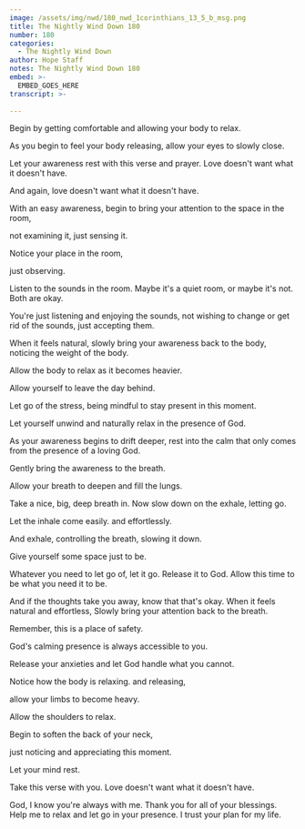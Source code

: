 ```yaml
---
image: /assets/img/nwd/180_nwd_1corinthians_13_5_b_msg.png
title: The Nightly Wind Down 180
number: 180
categories:
  - The Nightly Wind Down
author: Hope Staff
notes: The Nightly Wind Down 180
embed: >-
  EMBED_GOES_HERE
transcript: >-
  
---
```

Begin by getting comfortable and allowing your body to relax.

As you begin to feel your body releasing, allow your eyes to slowly close.

Let your awareness rest with this verse and prayer. Love doesn't want what it doesn't have.

And again, love doesn't want what it doesn't have.

With an easy awareness, begin to bring your attention to the space in the room,

not examining it, just sensing it.

Notice your place in the room,

just observing.

Listen to the sounds in the room. Maybe it's a quiet room, or maybe it's not. Both are okay.

You're just listening and enjoying the sounds, not wishing to change or get rid of the sounds, just accepting them.

When it feels natural, slowly bring your awareness back to the body, noticing the weight of the body.

Allow the body to relax as it becomes heavier.

Allow yourself to leave the day behind.

Let go of the stress, being mindful to stay present in this moment.

Let yourself unwind and naturally relax in the presence of God.

As your awareness begins to drift deeper, rest into the calm that only comes from the presence of a loving God.

Gently bring the awareness to the breath.

Allow your breath to deepen and fill the lungs.

Take a nice, big, deep breath in. Now slow down on the exhale, letting go.

Let the inhale come easily. and effortlessly.

And exhale, controlling the breath, slowing it down.

Give yourself some space just to be.

Whatever you need to let go of, let it go. Release it to God. Allow this time to be what you need it to be.

And if the thoughts take you away, know that that's okay. When it feels natural and effortless, Slowly bring your attention back to the breath.

Remember, this is a place of safety.

God's calming presence is always accessible to you.

Release your anxieties and let God handle what you cannot.

Notice how the body is relaxing. and releasing,

allow your limbs to become heavy.

Allow the shoulders to relax.

Begin to soften the back of your neck,

just noticing and appreciating this moment.

Let your mind rest.

Take this verse with you. Love doesn't want what it doesn't have.

God, I know you're always with me. Thank you for all of your blessings. Help me to relax and let go in your presence. I trust your plan for my life.

